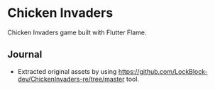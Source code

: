 # Chicken Invaders

Chicken Invaders game built with Flutter Flame.

## Journal

- Extracted original assets by using https://github.com/LockBlock-dev/ChickenInvaders-re/tree/master tool.